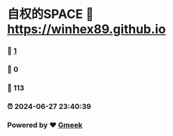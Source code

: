 # 自权的SPACE :link: https://winhex89.github.io 
### :page_facing_up: [1](https://winhex89.github.io/tag.html) 
### :speech_balloon: 0 
### :hibiscus: 113 
### :alarm_clock: 2024-06-27 23:40:39 
### Powered by :heart: [Gmeek](https://github.com/Meekdai/Gmeek)

